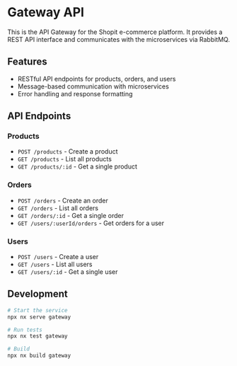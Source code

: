 # Gateway API

This is the API Gateway for the Shopit e-commerce platform. It provides a REST API interface and communicates with the microservices via RabbitMQ.

## Features

- RESTful API endpoints for products, orders, and users
- Message-based communication with microservices
- Error handling and response formatting

## API Endpoints

### Products
- `POST /products` - Create a product
- `GET /products` - List all products
- `GET /products/:id` - Get a single product

### Orders
- `POST /orders` - Create an order
- `GET /orders` - List all orders
- `GET /orders/:id` - Get a single order
- `GET /users/:userId/orders` - Get orders for a user

### Users
- `POST /users` - Create a user
- `GET /users` - List all users
- `GET /users/:id` - Get a single user

## Development

```bash
# Start the service
npx nx serve gateway

# Run tests
npx nx test gateway

# Build
npx nx build gateway
```